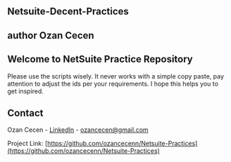 ## Netsuite-Decent-Practices

## author Ozan Cecen

## Welcome to NetSuite Practice Repository
 Please use the scripts wisely. It never works with a simple copy paste, pay attention to adjust the ids per your requirements.
 I hope this helps you to get inspired.

## Contact

Ozan Cecen - [LinkedIn](https://www.linkedin.com/in/ozancecen/) - ozancecen@gmail.com

Project Link: [https://github.com/ozancecenn/Netsuite-Practices](https://github.com/ozancecenn/Netsuite-Practices)

